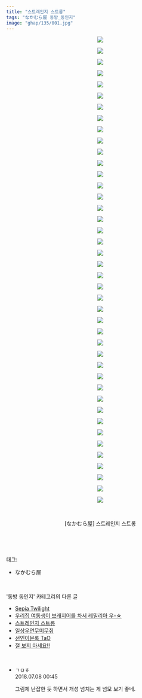 ```yaml
---
title: "스트레인지 스트롱"
tags: "なかむら屋 동방_동인지"
image: "ghap/135/001.jpg"
---
```

<div class="article">
<p style="text-align: center; clear: none; float: none;"><img src="{{ site.nasurl }}/ghap/135/001.jpg"/></p>
<p style="text-align: center; clear: none; float: none;"><img src="{{ site.nasurl }}/ghap/135/002.jpg"/></p>
<p style="text-align: center; clear: none; float: none;"><img src="{{ site.nasurl }}/ghap/135/003.jpg"/></p>
<p style="text-align: center; clear: none; float: none;"><img src="{{ site.nasurl }}/ghap/135/004.jpg"/></p>
<p style="text-align: center; clear: none; float: none;"><img src="{{ site.nasurl }}/ghap/135/005.jpg"/></p>
<p style="text-align: center; clear: none; float: none;"><img src="{{ site.nasurl }}/ghap/135/006.jpg"/></p>
<p style="text-align: center; clear: none; float: none;"><img src="{{ site.nasurl }}/ghap/135/007.jpg"/></p>
<p style="text-align: center; clear: none; float: none;"><img src="{{ site.nasurl }}/ghap/135/008.jpg"/></p>
<p style="text-align: center; clear: none; float: none;"><img src="{{ site.nasurl }}/ghap/135/009.jpg"/></p>
<p style="text-align: center; clear: none; float: none;"><img src="{{ site.nasurl }}/ghap/135/010.jpg"/></p>
<p style="text-align: center; clear: none; float: none;"><img src="{{ site.nasurl }}/ghap/135/011.jpg"/></p>
<p style="text-align: center; clear: none; float: none;"><img src="{{ site.nasurl }}/ghap/135/012.jpg"/></p>
<p style="text-align: center; clear: none; float: none;"><img src="{{ site.nasurl }}/ghap/135/013.jpg"/></p>
<p style="text-align: center; clear: none; float: none;"><img src="{{ site.nasurl }}/ghap/135/014.jpg"/></p>
<p style="text-align: center; clear: none; float: none;"><img src="{{ site.nasurl }}/ghap/135/015.jpg"/></p>
<p style="text-align: center; clear: none; float: none;"><img src="{{ site.nasurl }}/ghap/135/016.jpg"/></p>
<p style="text-align: center; clear: none; float: none;"><img src="{{ site.nasurl }}/ghap/135/017.jpg"/></p>
<p style="text-align: center; clear: none; float: none;"><img src="{{ site.nasurl }}/ghap/135/018.jpg"/></p>
<p style="text-align: center; clear: none; float: none;"><img src="{{ site.nasurl }}/ghap/135/019.jpg"/></p>
<p style="text-align: center; clear: none; float: none;"><img src="{{ site.nasurl }}/ghap/135/020.jpg"/></p>
<p style="text-align: center; clear: none; float: none;"><img src="{{ site.nasurl }}/ghap/135/021.jpg"/></p>
<p style="text-align: center; clear: none; float: none;"><img src="{{ site.nasurl }}/ghap/135/022.jpg"/></p>
<p style="text-align: center; clear: none; float: none;"><img src="{{ site.nasurl }}/ghap/135/023.jpg"/></p>
<p style="text-align: center; clear: none; float: none;"><img src="{{ site.nasurl }}/ghap/135/024.jpg"/></p>
<p style="text-align: center; clear: none; float: none;"><img src="{{ site.nasurl }}/ghap/135/025.jpg"/></p>
<p style="text-align: center; clear: none; float: none;"><img src="{{ site.nasurl }}/ghap/135/026.jpg"/></p>
<p style="text-align: center; clear: none; float: none;"><img src="{{ site.nasurl }}/ghap/135/027.jpg"/></p>
<p style="text-align: center; clear: none; float: none;"><img src="{{ site.nasurl }}/ghap/135/028.jpg"/></p>
<p style="text-align: center; clear: none; float: none;"><img src="{{ site.nasurl }}/ghap/135/029.jpg"/></p>
<p style="text-align: center; clear: none; float: none;"><img src="{{ site.nasurl }}/ghap/135/030.jpg"/></p>
<p style="text-align: center; clear: none; float: none;"><img src="{{ site.nasurl }}/ghap/135/031.jpg"/></p>
<p style="text-align: center; clear: none; float: none;"><img src="{{ site.nasurl }}/ghap/135/032.jpg"/></p>
<p style="text-align: center; clear: none; float: none;"><img src="{{ site.nasurl }}/ghap/135/033.jpg"/></p>
<p style="text-align: center; clear: none; float: none;"><img src="{{ site.nasurl }}/ghap/135/034.jpg"/></p>
<p style="text-align: center; clear: none; float: none;"><img src="{{ site.nasurl }}/ghap/135/035.jpg"/></p>
<p style="text-align: center; clear: none; float: none;"><img src="{{ site.nasurl }}/ghap/135/036.jpg"/></p>
<p style="text-align: center; clear: none; float: none;"><img src="{{ site.nasurl }}/ghap/135/037.jpg"/></p>
<p style="text-align: center; clear: none; float: none;"><img src="{{ site.nasurl }}/ghap/135/038.jpg"/></p>
<p style="text-align: center; clear: none; float: none;"><img src="{{ site.nasurl }}/ghap/135/039.jpg"/></p>
<p style="text-align: center; clear: none; float: none;"><img src="{{ site.nasurl }}/ghap/135/040.jpg"/></p>
<p style="text-align: center; clear: none; float: none;"><img src="{{ site.nasurl }}/ghap/135/041.jpg"/></p>
<p style="text-align: center; clear: none; float: none;"><img src="{{ site.nasurl }}/ghap/135/042.jpg"/></p>
<p style="text-align: center; clear: none; float: none;"><br/></p>
<p style="text-align: center; clear: none; float: none;">[なかむら屋] 스트레인지 스트롱</p>
<p><br/></p>
</div><br/>
<div class="tagTrail">
<p>태그: </p>
<ul>
<li>なかむら屋</li>
</ul>
</div><br/>
<div class="another">
<p>'동방 동인지' 카테고리의 다른 글</p>
<ul>
<li><a href="/2016-06-18-ghap_137">Sepia Twilight</a></li>
<li><a href="/2016-06-18-ghap_136">우리집 여동생이 브래지어를 차서 레밀리아 우-☆</a></li>
<li><a href="/2016-06-18-ghap_135">스트레인지 스트롱</a></li>
<li><a href="/2016-06-18-ghap_134">일상우연무미무취</a></li>
<li><a href="/2016-06-18-ghap_133">선인이문록 TaO</a></li>
<li><a href="/2016-06-18-ghap_132">절 보지 마세요!!</a></li>
</ul>
</div><br/>
<div class="cb_module cb_fluid">
<div class="cb_wrt cb_profile">
<div class="comment">
<ul>
<li class="cb_thumb_off" id="comment15282104">
<div class="cb_comment_area">
<div class="cb_info_area">
<div class="cb_section">
<span class="cb_nick_name">ㄱㅁㅎ</span>
</div>
<div class="cb_section">
<span class="cb_date">2018.07.08 00:45 </span>
</div>
</div>
<div class="cb_dsc_comment">
<p class="cb_dsc">
											그림체 난잡한 듯 하면서 개성 넘치는 게 넘모 보기 좋네.
										</p>
</div>
</div></li>
</ul>
</div>
</div><!-- commentList close -->
</div><br/>
